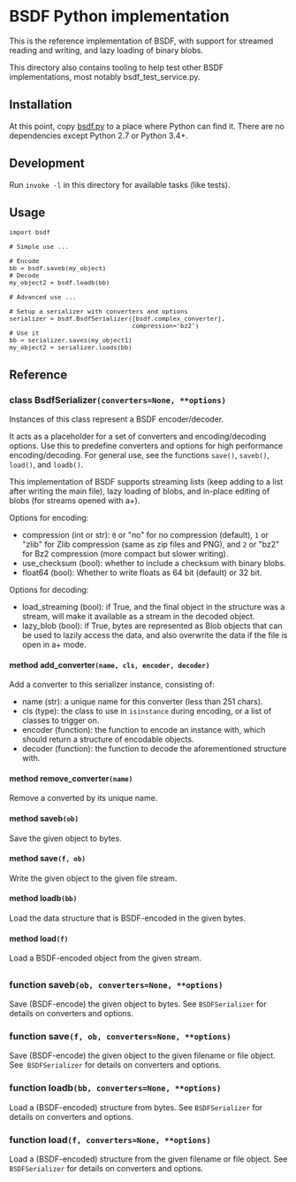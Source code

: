 # BSDF Python implementation

This is the reference implementation of BSDF, with support for streamed
reading and writing, and lazy loading of binary blobs.

This directory also contains tooling to help test other BSDF
implementations, most notably bsdf_test_service.py.


## Installation

At this point, copy [bsdf.py](bsdf.py) to a place where Python can find it.
There are no dependencies except Python 2.7 or Python 3.4+.


## Development

Run `invoke -l` in this directory for available tasks (like tests).


## Usage

<pre style='font-size:80%;'>
import bsdf

# Simple use ...

# Encode
bb = bsdf.saveb(my_object)
# Decode
my_object2 = bsdf.loadb(bb)

# Advanced use ...

# Setup a serializer with converters and options
serializer = bsdf.BsdfSerializer([bsdf.complex_converter],
                                 compression='bz2')
# Use it
bb = serializer.saves(my_object1)
my_object2 = serializer.loads(bb)
</pre>


## Reference

### class BsdfSerializer`(converters=None, **options)`

Instances of this class represent a BSDF encoder/decoder.

It acts as a placeholder for a set of converters and encoding/decoding
options. Use this to predefine converters and options for high
performance encoding/decoding. For general use, see the functions
`save()`, `saveb()`, `load()`, and `loadb()`.

This implementation of BSDF supports streaming lists (keep adding
to a list after writing the main file), lazy loading of blobs, and
in-place editing of blobs (for streams opened with a+).

Options for encoding:

* compression (int or str): ``0`` or "no" for no compression (default),
  ``1`` or "zlib" for Zlib compression (same as zip files and PNG), and
  ``2`` or "bz2" for Bz2 compression (more compact but slower writing).
* use_checksum (bool): whether to include a checksum with binary blobs.
* float64 (bool): Whether to write floats as 64 bit (default) or 32 bit.

Options for decoding:

* load_streaming (bool): if True, and the final object in the structure was
  a stream, will make it available as a stream in the decoded object.
* lazy_blob (bool): if True, bytes are represented as Blob objects that can
  be used to lazily access the data, and also overwrite the data if the
  file is open in a+ mode.


#### method add_converter`(name, cls, encoder, decoder)`

Add a converter to this serializer instance, consisting of:

* name (str): a unique name for this converter (less than 251 chars).
* cls (type): the class to use in ``isinstance`` during encoding, or
  a list of classes to trigger on.
* encoder (function): the function to encode an instance with,
  which should return a structure of encodable objects.
* decoder (function): the function to decode the aforementioned
  structure with.


#### method remove_converter`(name)`

Remove a converted by its unique name.


#### method saveb`(ob)`

Save the given object to bytes.


#### method save`(f, ob)`

Write the given object to the given file stream.


#### method loadb`(bb)`

Load the data structure that is BSDF-encoded in the given bytes.


#### method load`(f)`

Load a BSDF-encoded object from the given stream.


##
### function saveb`(ob, converters=None, **options)`

Save (BSDF-encode) the given object to bytes.
See `BSDFSerializer` for details on converters and options.


### function save`(f, ob, converters=None, **options)`

Save (BSDF-encode) the given object to the given filename or
file object. See` BSDFSerializer` for details on converters and options.


### function loadb`(bb, converters=None, **options)`

Load a (BSDF-encoded) structure from bytes.
See `BSDFSerializer` for details on converters and options.


### function load`(f, converters=None, **options)`

Load a (BSDF-encoded) structure from the given filename or file object.
See `BSDFSerializer` for details on converters and options.



